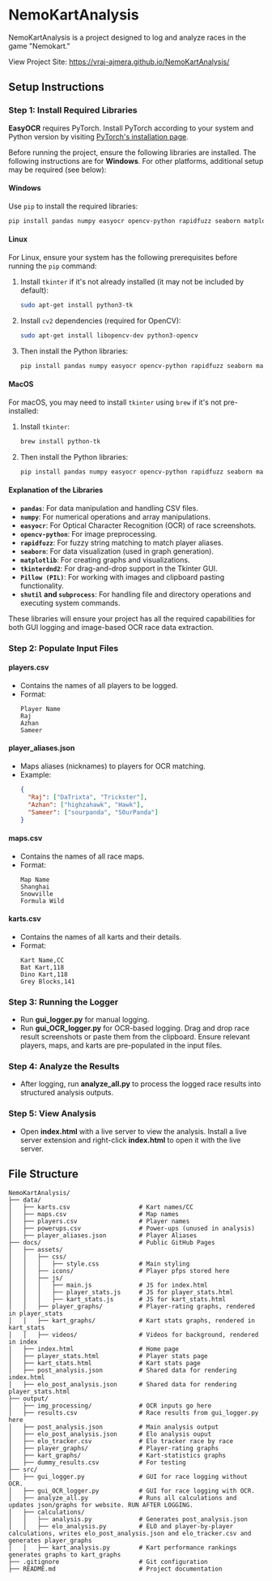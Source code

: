 # **NemoKartAnalysis**

NemoKartAnalysis is a project designed to log and analyze races in the game "Nemokart."

View Project Site: https://vraj-ajmera.github.io/NemoKartAnalysis/ 

## **Setup Instructions**

### **Step 1: Install Required Libraries**

**EasyOCR** requires PyTorch. Install PyTorch according to your system and Python version by visiting [PyTorch's installation page](https://pytorch.org/get-started/locally/).

Before running the project, ensure the following libraries are installed. The following instructions are for **Windows**. For other platforms, additional setup may be required (see below):

#### **Windows**
Use `pip` to install the required libraries:

```bash
pip install pandas numpy easyocr opencv-python rapidfuzz seaborn matplotlib tkinterdnd2
```

#### **Linux**
For Linux, ensure your system has the following prerequisites before running the `pip` command:

1. Install `tkinter` if it's not already installed (it may not be included by default):
   ```bash
   sudo apt-get install python3-tk
   ```

2. Install `cv2` dependencies (required for OpenCV):
   ```bash
   sudo apt-get install libopencv-dev python3-opencv
   ```

3. Then install the Python libraries:
   ```bash
   pip install pandas numpy easyocr opencv-python rapidfuzz seaborn matplotlib tkinterdnd2
   ```

#### **MacOS**
For macOS, you may need to install `tkinter` using `brew` if it's not pre-installed:

1. Install `tkinter`:
   ```bash
   brew install python-tk
   ```

2. Then install the Python libraries:
   ```bash
   pip install pandas numpy easyocr opencv-python rapidfuzz seaborn matplotlib tkinterdnd2
   ```


#### Explanation of the Libraries

- **`pandas`**: For data manipulation and handling CSV files.
- **`numpy`**: For numerical operations and array manipulations.
- **`easyocr`**: For Optical Character Recognition (OCR) of race screenshots.
- **`opencv-python`**: For image preprocessing.
- **`rapidfuzz`**: For fuzzy string matching to match player aliases.
- **`seaborn`**: For data visualization (used in graph generation).
- **`matplotlib`**: For creating graphs and visualizations.
- **`tkinterdnd2`**: For drag-and-drop support in the Tkinter GUI.
- **`Pillow (PIL)`**: For working with images and clipboard pasting functionality.
- **`shutil` and `subprocess`**: For handling file and directory operations and executing system commands.

These libraries will ensure your project has all the required capabilities for both GUI logging and image-based OCR race data extraction.

### **Step 2: Populate Input Files**

#### **players.csv**
- Contains the names of all players to be logged.
- Format:
  ```csv
  Player Name
  Raj
  Azhan
  Sameer
  ```

#### **player_aliases.json**
- Maps aliases (nicknames) to players for OCR matching.
- Example:
  ```json
  {
    "Raj": ["DaTrixta", "Trickster"],
    "Azhan": ["highzahawk", "Hawk"],
    "Sameer": ["sourpanda", "S0urPanda"]
  }
  ```

#### **maps.csv**
- Contains the names of all race maps.
- Format:
  ```csv
  Map Name
  Shanghai
  Snowville
  Formula Wild
  ```

#### **karts.csv**
- Contains the names of all karts and their details.
- Format:
  ```csv
  Kart Name,CC
  Bat Kart,118
  Dino Kart,118
  Grey Blocks,141
  ```

### **Step 3: Running the Logger**
- Run **gui_logger.py** for manual logging.
- Run **gui_OCR_logger.py** for OCR-based logging. Drag and drop race result screenshots or paste them from the clipboard. Ensure relevant players, maps, and karts are pre-populated in the input files.

### **Step 4: Analyze the Results**
- After logging, run **analyze_all.py** to process the logged race results into structured analysis outputs.

### **Step 5: View Analysis**
- Open **index.html** with a live server to view the analysis. Install a live server extension and right-click **index.html** to open it with the live server.

## **File Structure**

```plaintext
NemoKartAnalysis/
├── data/
│   ├── karts.csv                   # Kart names/CC
│   ├── maps.csv                    # Map names
│   ├── players.csv                 # Player names
│   ├── powerups.csv                # Power-ups (unused in analysis)
│   ├── player_aliases.json         # Player Aliases
├── docs/                           # Public GitHub Pages
│   ├── assets/
│   │   ├── css/
│   │   │   ├── style.css           # Main styling
│   │   ├── icons/                  # Player pfps stored here
│   │   ├── js/
│   │   │   ├── main.js             # JS for index.html
│   │   │   ├── player_stats.js     # JS for player_stats.html
│   │   │   ├── kart_stats.js       # JS for kart_stats.html
│   │   ├── player_graphs/          # Player-rating graphs, rendered in player_stats
│   │   ├── kart_graphs/            # Kart stats graphs, rendered in kart_stats
│   │   ├── videos/                 # Videos for background, rendered in index
│   ├── index.html                  # Home page
│   ├── player_stats.html           # Player stats page
│   ├── kart_stats.html             # Kart stats page
│   ├── post_analysis.json          # Shared data for rendering index.html
│   ├── elo_post_analysis.json      # Shared data for rendering player_stats.html
├── output/
│   ├── img_processing/             # OCR inputs go here
│   ├── results.csv                 # Race results from gui_logger.py here
│   ├── post_analysis.json          # Main analysis output
│   ├── elo_post_analysis.json      # Elo analysis ouput
│   ├── elo_tracker.csv             # Elo tracker race by race
│   ├── player_graphs/              # Player-rating graphs
│   ├── kart_graphs/                # Kart-statistics graphs
│   ├── dummy_results.csv           # For testing
├── src/
│   ├── gui_logger.py               # GUI for race logging without OCR.
│   ├── gui_OCR_logger.py           # GUI for race logging with OCR.
│   ├── analyze_all.py              # Runs all calculations and updates json/graphs for website. RUN AFTER LOGGING.
│   ├── calculations/
│   │   ├── analysis.py             # Generates post_analysis.json
│   │   ├── elo_analysis.py         # ELO and player-by-player calculations, writes elo_post_analysis.json and elo_tracker.csv and generates player_graphs
│   │   ├── kart_analysis.py        # Kart performance rankings generates graphs to kart_graphs
├── .gitignore                      # Git configuration
├── README.md                       # Project documentation
